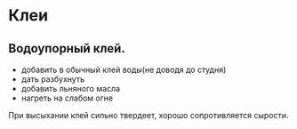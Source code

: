 # Клеи
## Водоупорный клей. 

- добавить в обычный клей воды(не доводя до студня)
- дать разбухнуть
- добавить льняного масла
- нагреть на слабом огне

При высыхании клей сильно твердеет, хорошо сопротивляется сырости.


